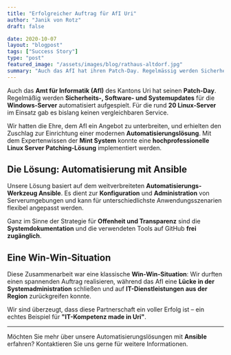```yaml
---
title: "Erfolgreicher Auftrag für AfI Uri"
author: "Janik von Rotz"
draft: false

date: 2020-10-07
layout: "blogpost"
tags: ["Success Story"]
type: "post"
featured_image: "/assets/images/blog/rathaus-altdorf.jpg"
summary: "Auch das AfI hat ihren Patch-Day. Regelmässig werden Sicherheits-, Software- und Systemupdates für die Windows-Server automatisiert aufgespielt. Für die rund 20 im Einsatz stehenden Linux Server stand..."
---
```


Auch das **Amt für Informatik (AfI)** des Kantons Uri hat seinen **Patch-Day**. Regelmäßig werden **Sicherheits-, Software- und Systemupdates** für die **Windows-Server** automatisiert aufgespielt. Für die rund **20 Linux-Server** im Einsatz gab es bislang keinen vergleichbaren Service.

Wir hatten die Ehre, dem AfI ein Angebot zu unterbreiten, und erhielten den Zuschlag zur Einrichtung einer modernen **Automatisierungslösung**. Mit dem Expertenwissen der **Mint System** konnte eine **hochprofessionelle Linux Server Patching-Lösung** implementiert werden.

## Die Lösung: Automatisierung mit Ansible

Unsere Lösung basiert auf dem weitverbreiteten **Automatisierungs-Werkzeug Ansible**. Es dient zur **Konfiguration** und **Administration** von Serverumgebungen und kann für unterschiedlichste Anwendungsszenarien flexibel angepasst werden.

Ganz im Sinne der Strategie für **Offenheit und Transparenz** sind die **Systemdokumentation** und die verwendeten Tools auf GitHub **frei zugänglich**.

## Eine Win-Win-Situation

Diese Zusammenarbeit war eine klassische **Win-Win-Situation**: Wir durften einen spannenden Auftrag realisieren, während das AfI eine **Lücke in der Systemadministration** schließen und auf **IT-Dienstleistungen aus der Region** zurückgreifen konnte.

Wir sind überzeugt, dass diese Partnerschaft ein voller Erfolg ist – ein echtes Beispiel für **"IT-Kompetenz made in Uri"**.

---

Möchten Sie mehr über unsere Automatisierungslösungen mit **Ansible** erfahren? Kontaktieren Sie uns gerne für weitere Informationen.
